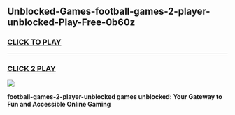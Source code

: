 
## Unblocked-Games-football-games-2-player-unblocked-Play-Free-0b60z
<h3>
<a href="https://premium76.site?title=football-games-2-player-unblocked&ref=20A">CLICK TO PLAY</a></h3>
<hr>

<h3>
<a href="https://premium76.site?title=football-games-2-player-unblocked&ref=20A">CLICK 2 PLAY</a>
  
</h3>

<a href="https://premium76.site?title=football-games-2-player-unblocked&ref=20A"><img src="https://clearcache.store/games.png"></a>


**football-games-2-player-unblocked games unblocked: Your Gateway to Fun and Accessible Online Gaming**
